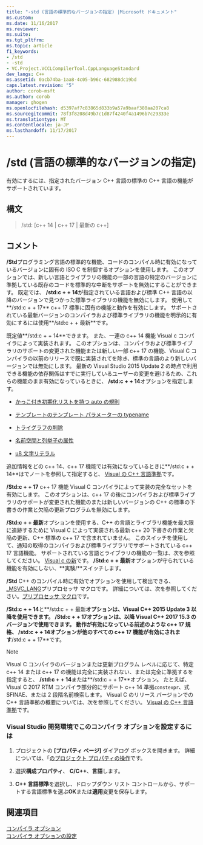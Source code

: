 ```yaml
---
title: "-std (言語の標準的なバージョンの指定) |Microsoft ドキュメント"
ms.custom: 
ms.date: 11/16/2017
ms.reviewer: 
ms.suite: 
ms.tgt_pltfrm: 
ms.topic: article
f1_keywords:
- /std
- -std
- VC.Project.VCCLCompilerTool.CppLanguageStandard
dev_langs: C++
ms.assetid: 0acb74ba-1aa8-4c05-b96c-682988dc19bd
caps.latest.revision: "5"
author: corob-msft
ms.author: corob
manager: ghogen
ms.openlocfilehash: d5397af7c83865d833b9a57a9baaf380aa207ca8
ms.sourcegitcommit: 78f3f8208d49b7c1d87f4240f4a1496b7c29333e
ms.translationtype: MT
ms.contentlocale: ja-JP
ms.lasthandoff: 11/17/2017
---
```

# <a name="std-specify-language-standard-version"></a>/std (言語の標準的なバージョンの指定)

有効にするには、指定されたバージョン C++ 言語の標準の C++ 言語の機能がサポートされています。

## <a name="syntax"></a>構文

> /std: [c++ 14 | c++ 17 | 最新の c++]

## <a name="remarks"></a>コメント

**/Std**プログラミング言語の標準的な機能、コードのコンパイル時に有効になっているバージョンに固有の ISO C を制御するオプションを使用します。 このオプションでは、新しい言語とライブラリの機能の一部の言語の特定のバージョンに準拠している既存のコードを標準的な中断をサポートを無効にすることができます。 既定では、 **/std:c + + 14**が指定されている言語および標準 C++ 言語の以降のバージョンで見つかった標準ライブラリの機能を無効にします。 使用して**/std:c + + 17** c++ 17 標準に固有の機能と動作を有効にします。 サポートされている最新バージョンのコンパイラおよび標準ライブラリの機能を明示的に有効にするには使用**/std:c + + 最新**です。

既定値**/std:c + + 14**できます。 また、一連の c++ 14 機能 Visual c コンパイラによって実装されます。 このオプションは、コンパイラおよび標準ライブラリのサポートの変更された機能または新しい一部 c++ 17 の機能、Visual C コンパイラの以前のリリースで既に実装されてを除き、標準の言語のより新しいバージョンでは無効にします。 最新の Visual Studio 2015 Update 2 の時点で利用できる機能の依存関係はすでに実行しているユーザーの変更を避けるため、これらの機能のまま有効になっているときに、 **/std:c + + 14**オプションを指定します。

- [かっこ付き初期化リストを持つ auto の規則](http://www.open-std.org/jtc1/sc22/wg21/docs/papers/2014/n3922.html)

- [テンプレートのテンプレート パラメーターの typename](http://www.open-std.org/jtc1/sc22/wg21/docs/papers/2014/n4051.html)

- [トライグラフの削除](http://www.open-std.org/jtc1/sc22/wg21/docs/papers/2014/n4086.html)

- [名前空間と列挙子の属性](http://www.open-std.org/jtc1/sc22/wg21/docs/papers/2014/n4266.html)

- [u8 文字リテラル](http://www.open-std.org/jtc1/sc22/wg21/docs/papers/2014/n4267.html)

追加情報をどの c++ 14、c++ 17 機能では有効になっているときに**/std:c + + 14**はでノートを参照して指定すると、 [Visual の C++ 言語準拠](../../visual-cpp-language-conformance.md)です。
  
**/Std:c + + 17** c++ 17 機能 Visual C コンパイラによって実装の完全なセットを有効にします。 このオプションは、c++ 17 の後にコンパイラおよび標準ライブラリのサポートが変更された機能のまたは新しいバージョンの C++ の標準の下書きの作業と欠陥の更新プログラムを無効にします。  
  
**/Std:c + + 最新**オプションを使用する、C++ の言語とライブラリ機能を最大限に追跡するために Visual C によって実装される最新 c++ 20 下書きの作業と欠陥の更新、C++ 標準の c++ 17 で含まれていません。 このスイッチを使用して、通知の取得のコンパイラおよび標準ライブラリでサポートされている c++ 17 言語機能。 サポートされている言語とライブラリの機能の一覧は、次を参照してください。 [Visual c の新](../../what-s-new-for-visual-cpp-in-visual-studio.md)です。 **/Std:c + + 最新**オプションが守られている機能を有効にしない、**実験/**スイッチします。  
  
**/Std** C++ のコンパイル時に有効でオプションを使用して検出できる、 [ \_MSVC\_LANG](../../preprocessor/predefined-macros.md)プリプロセッサ マクロです。 詳細については、次を参照してください。[プリプロセッサ マクロ](../../preprocessor/predefined-macros.md)です。

**/Std:c + + 14**と**/std:c + + 最新**オプションは、Visual C++ 2015 Update 3 以降を使用できます。 **/Std:c + + 17**オプションは、以降 Visual C++ 2017 15.3 のバージョンで使用できます。 動作が有効になっている前述のような c++ 17 規格、 **/std:c + + 14**オプションが他のすべての c++ 17 機能が有効にされます**/std:c + + 17**です。
  
> [!NOTE]
> Visual C コンパイラのバージョンまたは更新プログラム レベルに応じて、特定 c++ 14 または c++ 17 の機能は完全に実装されない、または完全に準拠するを指定すると、 **/std:c + + 14**または**/std:c + + 17**オプション。 たとえば、Visual C 2017 RTM コンパイラ部分的にサポート c++ 14 準拠`constexpr`、式 SFINAE、または 2 段階名前検索します。 Visual C のリリース バージョンでの C++ 言語準拠の概要については、次を参照してください。 [Visual の C++ 言語準拠](../../visual-cpp-language-conformance.md)です。 
  
### <a name="to-set-this-compiler-option-in-the-visual-studio-development-environment"></a>Visual Studio 開発環境でこのコンパイラ オプションを設定するには  
  
1.  プロジェクトの **[プロパティ ページ]** ダイアログ ボックスを開きます。 詳細については、「[のプロジェクト プロパティの操作](../../ide/working-with-project-properties.md)です。  
  
2.  選択**構成プロパティ**、 **C/C++**、**言語**します。  
  
3.  **C++ 言語標準**を選択し、ドロップダウン リスト コントロールから、サポートする言語標準を選ぶ**OK**または**適用**変更を保存します。  
  
## <a name="see-also"></a>関連項目  
  
[コンパイラ オプション](../../build/reference/compiler-options.md)   
[コンパイラ オプションの設定](../../build/reference/setting-compiler-options.md)   
